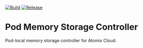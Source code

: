 [![Build](https://github.com/atomix/podmemory-storage/actions/workflows/controller.yml/badge.svg)](https://github.com/atomix/podmemory-storage/actions/workflows/controller.yml)
[![Release](https://github.com/atomix/podmemory-storage/actions/workflows/controller-release.yml/badge.svg)](https://github.com/atomix/podmemory-storage/actions/workflows/controller-release.yml)

# Pod Memory Storage Controller
Pod-local memory storage controller for Atomix Cloud.
